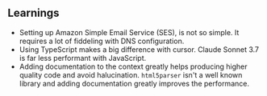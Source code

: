 ## Learnings

- Setting up Amazon Simple Email Service (SES), is not so simple. It requires a lot of fiddeling with DNS configuration. 
- Using TypeScript makes a big difference with cursor. Claude Sonnet 3.7 is far less performant with JavaScript.
- Adding documentation to the context greatly helps producing higher quality code and avoid halucination. `html5parser` isn't a well known library and adding documentation greatly improves the performance.